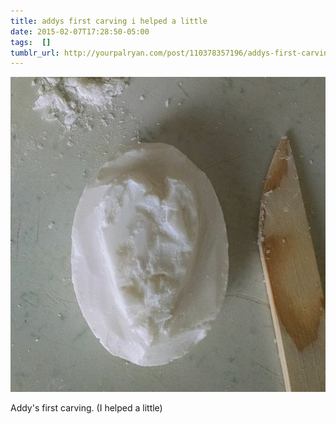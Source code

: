 ```yaml
---
title: addys first carving i helped a little
date: 2015-02-07T17:28:50-05:00
tags:  []
tumblr_url: http://yourpalryan.com/post/110378357196/addys-first-carving-i-helped-a-little
---
```

![](/assets/images/tumblr/tumblr_njfag3GX6Y1qz77obo1_640.jpg)

Addy's first carving. (I helped a little)
